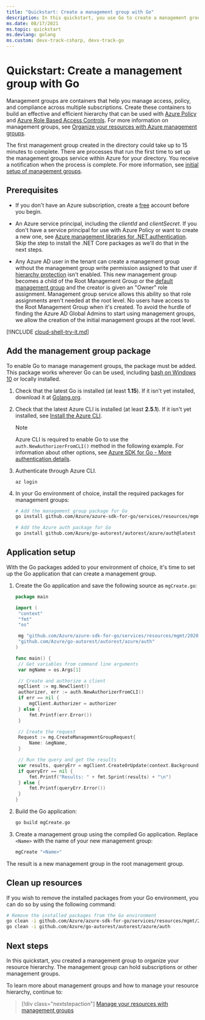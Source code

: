 ```yaml
---
title: "Quickstart: Create a management group with Go"
description: In this quickstart, you use Go to create a management group to organize your resources into a resource hierarchy.
ms.date: 08/17/2021
ms.topic: quickstart
ms.devlang: golang
ms.custom: devx-track-csharp, devx-track-go
---
```

# Quickstart: Create a management group with Go

Management groups are containers that help you manage access, policy, and compliance across multiple
subscriptions. Create these containers to build an effective and efficient hierarchy that can be
used with [Azure Policy](../policy/overview.md) and [Azure Role Based Access
Controls](../../role-based-access-control/overview.md). For more information on management groups,
see [Organize your resources with Azure management groups](overview.md).

The first management group created in the directory could take up to 15 minutes to complete. There
are processes that run the first time to set up the management groups service within Azure for your
directory. You receive a notification when the process is complete. For more information, see
[initial setup of management groups](./overview.md#initial-setup-of-management-groups).

## Prerequisites

- If you don't have an Azure subscription, create a [free](https://azure.microsoft.com/free/)
  account before you begin.

- An Azure service principal, including the _clientId_ and _clientSecret_. If you don't have a
  service principal for use with Azure Policy or want to create a new one, see
  [Azure management libraries for .NET authentication](/dotnet/azure/sdk/authentication#mgmt-auth).
  Skip the step to install the .NET Core packages as we'll do that in the next steps.

- Any Azure AD user in the tenant can create a management group without the management group write
  permission assigned to that user if
  [hierarchy protection](./how-to/protect-resource-hierarchy.md#setting---require-authorization)
  isn't enabled. This new management group becomes a child of the Root Management Group or the
  [default management group](./how-to/protect-resource-hierarchy.md#setting---default-management-group)
  and the creator is given an "Owner" role assignment. Management group service allows this ability
  so that role assignments aren't needed at the root level. No users have access to the Root
  Management Group when it's created. To avoid the hurdle of finding the Azure AD Global Admins to
  start using management groups, we allow the creation of the initial management groups at the root
  level.

[!INCLUDE [cloud-shell-try-it.md](~/reusable-content/ce-skilling/azure/includes/cloud-shell-try-it.md)]

## Add the management group package

To enable Go to manage management groups, the package must be added. This package works wherever Go
can be used, including [bash on Windows 10](/windows/wsl/install-win10) or locally installed.

1. Check that the latest Go is installed (at least **1.15**). If it isn't yet installed, download it
   at [Golang.org](https://go.dev/dl/).

1. Check that the latest Azure CLI is installed (at least **2.5.1**). If it isn't yet installed, see
   [Install the Azure CLI](/cli/azure/install-azure-cli).

   > [!NOTE]
   > Azure CLI is required to enable Go to use the `auth.NewAuthorizerFromCLI()` method in the
   > following example. For information about other options, see
   > [Azure SDK for Go - More authentication details](https://github.com/Azure/azure-sdk-for-go#more-authentication-details).

1. Authenticate through Azure CLI.

   ```azurecli
   az login
   ```

1. In your Go environment of choice, install the required packages for management groups:

   ```bash
   # Add the management group package for Go
   go install github.com/Azure/azure-sdk-for-go/services/resources/mgmt/2020-05-01/managementgroups@latest

   # Add the Azure auth package for Go
   go install github.com/Azure/go-autorest/autorest/azure/auth@latest
   ```

## Application setup

With the Go packages added to your environment of choice, it's time to set up the Go application
that can create a management group.

1. Create the Go application and save the following source as `mgCreate.go`:

   ```go
   package main

   import (
   	"context"
   	"fmt"
   	"os"

   	mg "github.com/Azure/azure-sdk-for-go/services/resources/mgmt/2020-05-01/managementgroups"
   	"github.com/Azure/go-autorest/autorest/azure/auth"
   )

   func main() {
   	// Get variables from command line arguments
   	var mgName = os.Args[1]

   	// Create and authorize a client
   	mgClient := mg.NewClient()
   	authorizer, err := auth.NewAuthorizerFromCLI()
   	if err == nil {
   		mgClient.Authorizer = authorizer
   	} else {
   		fmt.Printf(err.Error())
   	}

   	// Create the request
   	Request := mg.CreateManagementGroupRequest{
   		Name: &mgName,
   	}

   	// Run the query and get the results
   	var results, queryErr = mgClient.CreateOrUpdate(context.Background(), mgName, Request, "no-cache")
   	if queryErr == nil {
   		fmt.Printf("Results: " + fmt.Sprint(results) + "\n")
   	} else {
   		fmt.Printf(queryErr.Error())
   	}
   }
   ```

1. Build the Go application:

   ```bash
   go build mgCreate.go
   ```

1. Create a management group using the compiled Go application. Replace `<Name>` with the name of
   your new management group:

   ```bash
   mgCreate "<Name>"
   ```

The result is a new management group in the root management group.

## Clean up resources

If you wish to remove the installed packages from your Go environment, you can do so by using
the following command:

```bash
# Remove the installed packages from the Go environment
go clean -i github.com/Azure/azure-sdk-for-go/services/resources/mgmt/2020-05-01/managementgroups
go clean -i github.com/Azure/go-autorest/autorest/azure/auth
```

## Next steps

In this quickstart, you created a management group to organize your resource hierarchy. The
management group can hold subscriptions or other management groups.

To learn more about management groups and how to manage your resource hierarchy, continue to:

> [!div class="nextstepaction"]
> [Manage your resources with management groups](./manage.md)
